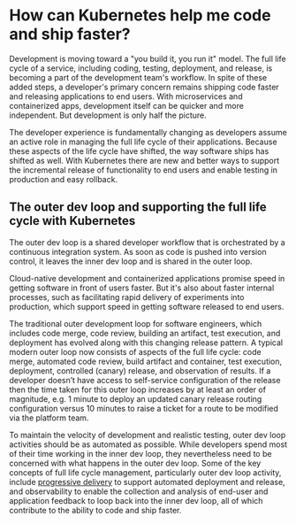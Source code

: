 # How can Kubernetes help me code and ship faster?

Development is moving toward a "you build it, you run it" model. The full life cycle of a service, including coding, testing, deployment, and release, is becoming a part of the development team's workflow. In spite of these added steps, a developer's primary concern remains shipping code faster and releasing applications to end users. With microservices and containerized apps, development itself can be quicker and more independent. But development is only half the picture. 

The developer experience is fundamentally changing as developers assume an active role in managing the full life cycle of their applications. Because these aspects of the life cycle have shifted, the way software ships has shifted as well. With Kubernetes there are new and better ways to support the incremental release of functionality to end users and enable testing in production and easy rollback.  


## The outer dev loop and supporting the full life cycle with Kubernetes

The outer dev loop is a shared developer workflow that is orchestrated by a continuous integration system. As soon as code is pushed into version control, it leaves the inner dev loop and is shared in the outer loop. 

Cloud-native development and containerized applications promise speed in getting software in front of users faster. But it's also about faster internal processes, such as facilitating rapid delivery of experiments into production, which support speed in getting software released to end users. 

The traditional outer development loop for software engineers, which includes code merge, code review, building an artifact, test execution, and deployment has evolved along with this changing release pattern. A typical modern outer loop now consists of aspects of the full life cycle: code merge, automated code review, build artifact and container, test execution, deployment, controlled (canary) release, and observation of results. If a developer doesn’t have access to self-service configuration of the release then the time taken for this outer loop increases by at least an order of magnitude, e.g. 1 minute to deploy an updated canary release routing configuration versus 10 minutes to raise a ticket for a route to be modified via the platform team. 

To maintain the velocity of development and realistic testing, outer dev loop activities should be as automated as possible. While developers spend most of their time working in the inner dev loop, they nevertheless need to be concerned with what happens in the outer dev loop. Some of the key concepts of full life cycle management, particularly outer dev loop activity, include [progressive delivery](/docs/argo/latest/concepts/cicd/) to support automated deployment and release, and observability to enable the collection and analysis of end-user and application feedback to loop back into the inner dev loop, all of which contribute to the ability to code and ship faster. 
